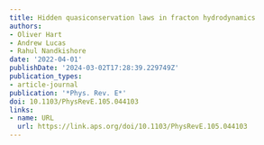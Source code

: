 ```yaml
---
title: Hidden quasiconservation laws in fracton hydrodynamics
authors:
- Oliver Hart
- Andrew Lucas
- Rahul Nandkishore
date: '2022-04-01'
publishDate: '2024-03-02T17:28:39.229749Z'
publication_types:
- article-journal
publication: '*Phys. Rev. E*'
doi: 10.1103/PhysRevE.105.044103
links:
- name: URL
  url: https://link.aps.org/doi/10.1103/PhysRevE.105.044103
---
```

